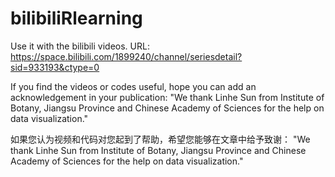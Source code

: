 # bilibiliRlearning

Use it with the bilibili videos.
URL:  https://space.bilibili.com/1899240/channel/seriesdetail?sid=933193&ctype=0

If you find the videos or codes useful, hope you can add an acknowledgement in your publication:
"We thank Linhe Sun from Institute of Botany, Jiangsu Province and Chinese Academy of Sciences for the help on data visualization."

如果您认为视频和代码对您起到了帮助，希望您能够在文章中给予致谢：
"We thank Linhe Sun from Institute of Botany, Jiangsu Province and Chinese Academy of Sciences for the help on data visualization."
